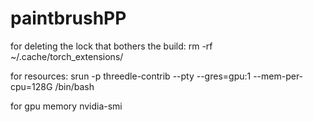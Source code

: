 # paintbrushPP

for deleting the lock that bothers the build:
rm -rf ~/.cache/torch_extensions/


for resources:
srun -p threedle-contrib --pty --gres=gpu:1 --mem-per-cpu=128G /bin/bash

for gpu memory
nvidia-smi
